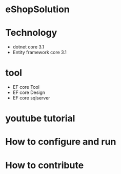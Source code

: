 # eShopSolution
# Technology
- dotnet core 3.1
- Entity framework core 3.1
# tool
- EF core Tool
- EF core Design
- EF core sqlserver
# youtube tutorial
# How to configure and run
# How to contribute
